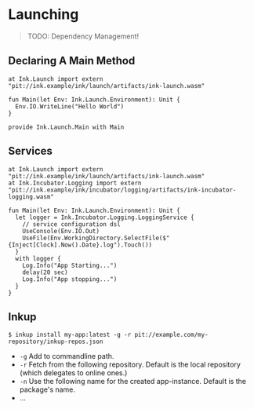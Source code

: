 # Launching

> TODO: Dependency Management!

## Declaring A Main Method

```
at Ink.Launch import extern "pit://ink.example/ink/launch/artifacts/ink-launch.wasm"

fun Main(let Env: Ink.Launch.Environment): Unit {
  Env.IO.WriteLine("Hello World")
}

provide Ink.Launch.Main with Main
```


## Services

```
at Ink.Launch import extern "pit://ink.example/ink/launch/artifacts/ink-launch.wasm"
at Ink.Incubator.Logging import extern "pit://ink.example/ink/incubator/logging/artifacts/ink-incubator-logging.wasm"

fun Main(let Env: Ink.Launch.Environment): Unit {
  let logger = Ink.Incubator.Logging.LoggingService {
    // service configuration dsl
    UseConsole(Env.IO.Out)
    UseFile(Env.WorkingDirectory.SelectFile($"{Inject[Clock].Now().Date}.log").Touch())
  }
  with logger {
    Log.Info("App Starting...")
    delay(20 sec)
    Log.Info("App stopping...")
  }
}
```

## Inkup

```
$ inkup install my-app:latest -g -r pit://example.com/my-repository/inkup-repos.json
```

* `-g` Add to commandline path.
* `-r` Fetch from the following repository. Default is the local repository (which delegates to online ones.)
* `-n` Use the following name for the created app-instance. Default is the package's name.
* ...




